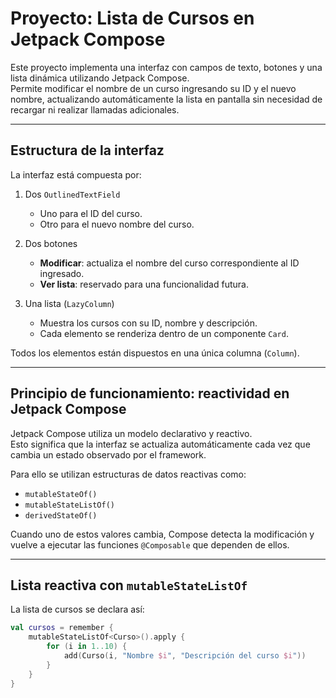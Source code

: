 # Proyecto: Lista de Cursos en Jetpack Compose

Este proyecto implementa una interfaz con campos de texto, botones y una lista dinámica utilizando Jetpack Compose.  
Permite modificar el nombre de un curso ingresando su ID y el nuevo nombre, actualizando automáticamente la lista en pantalla sin necesidad de recargar ni realizar llamadas adicionales.

---

## Estructura de la interfaz

La interfaz está compuesta por:

1. Dos `OutlinedTextField`  
   - Uno para el ID del curso.  
   - Otro para el nuevo nombre del curso.

2. Dos botones  
   - **Modificar**: actualiza el nombre del curso correspondiente al ID ingresado.  
   - **Ver lista**: reservado para una funcionalidad futura.

3. Una lista (`LazyColumn`)  
   - Muestra los cursos con su ID, nombre y descripción.  
   - Cada elemento se renderiza dentro de un componente `Card`.

Todos los elementos están dispuestos en una única columna (`Column`).

---

## Principio de funcionamiento: reactividad en Jetpack Compose

Jetpack Compose utiliza un modelo declarativo y reactivo.  
Esto significa que la interfaz se actualiza automáticamente cada vez que cambia un estado observado por el framework.

Para ello se utilizan estructuras de datos reactivas como:
- `mutableStateOf()`
- `mutableStateListOf()`
- `derivedStateOf()`

Cuando uno de estos valores cambia, Compose detecta la modificación y vuelve a ejecutar las funciones `@Composable` que dependen de ellos.

---

## Lista reactiva con `mutableStateListOf`

La lista de cursos se declara así:

```kotlin
val cursos = remember {
    mutableStateListOf<Curso>().apply {
        for (i in 1..10) {
            add(Curso(i, "Nombre $i", "Descripción del curso $i"))
        }
    }
}
